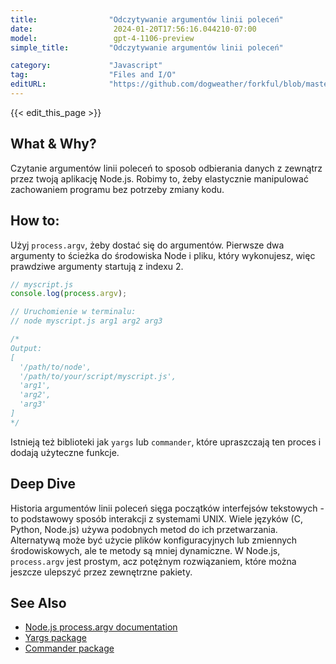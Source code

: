 ```yaml
---
title:                "Odczytywanie argumentów linii poleceń"
date:                  2024-01-20T17:56:16.044210-07:00
model:                 gpt-4-1106-preview
simple_title:         "Odczytywanie argumentów linii poleceń"

category:             "Javascript"
tag:                  "Files and I/O"
editURL:              "https://github.com/dogweather/forkful/blob/master/content/pl/javascript/reading-command-line-arguments.md"
---
```


{{< edit_this_page >}}

## What & Why?
Czytanie argumentów linii poleceń to sposob odbierania danych z zewnątrz przez twoją aplikację Node.js. Robimy to, żeby elastycznie manipulować zachowaniem programu bez potrzeby zmiany kodu.

## How to:
Użyj `process.argv`, żeby dostać się do argumentów. Pierwsze dwa argumenty to ścieżka do środowiska Node i pliku, który wykonujesz, więc prawdziwe argumenty startują z indexu 2.

```javascript
// myscript.js
console.log(process.argv);

// Uruchomienie w terminalu:
// node myscript.js arg1 arg2 arg3

/*
Output:
[
  '/path/to/node',
  '/path/to/your/script/myscript.js',
  'arg1',
  'arg2',
  'arg3'
]
*/
```
Istnieją też biblioteki jak `yargs` lub `commander`, które upraszczają ten proces i dodają użyteczne funkcje.

## Deep Dive
Historia argumentów linii poleceń sięga początków interfejsów tekstowych - to podstawowy sposób interakcji z systemami UNIX. Wiele języków (C, Python, Node.js) używa podobnych metod do ich przetwarzania. Alternatywą może być użycie plików konfiguracyjnych lub zmiennych środowiskowych, ale te metody są mniej dynamiczne. W Node.js, `process.argv` jest prostym, acz potężnym rozwiązaniem, które można jeszcze ulepszyć przez zewnętrzne pakiety.

## See Also
- [Node.js process.argv documentation](https://nodejs.org/docs/latest/api/process.html#process_process_argv)
- [Yargs package](https://www.npmjs.com/package/yargs)
- [Commander package](https://www.npmjs.com/package/commander)
